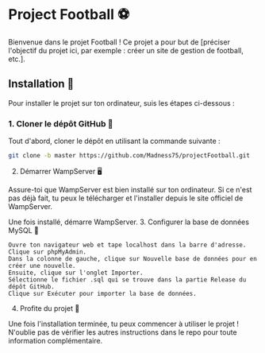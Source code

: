# Project Football ⚽️

Bienvenue dans le projet Football ! Ce projet a pour but de [préciser l'objectif du projet ici, par exemple : créer un site de gestion de football, etc.].

## Installation 🔧

Pour installer le projet sur ton ordinateur, suis les étapes ci-dessous :

### 1. Cloner le dépôt GitHub 📂

Tout d'abord, cloner le dépôt en utilisant la commande suivante :

```bash
git clone -b master https://github.com/Madness75/projectFootball.git

```
2. Démarrer WampServer 🖥️

Assure-toi que WampServer est bien installé sur ton ordinateur. Si ce n'est pas déjà fait, tu peux le télécharger et l'installer depuis le site officiel de WampServer.

Une fois installé, démarre WampServer.
3. Configurer la base de données MySQL 💾

    Ouvre ton navigateur web et tape localhost dans la barre d'adresse.
    Clique sur phpMyAdmin.
    Dans la colonne de gauche, clique sur Nouvelle base de données pour en créer une nouvelle.
    Ensuite, clique sur l'onglet Importer.
    Sélectionne le fichier .sql qui se trouve dans la partie Release du dépôt GitHub.
    Clique sur Exécuter pour importer la base de données.

4. Profite du projet 🎉

Une fois l'installation terminée, tu peux commencer à utiliser le projet ! N'oublie pas de vérifier les autres instructions dans le repo pour toute information complémentaire.
